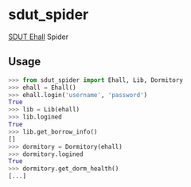 # sdut_spider
[SDUT Ehall](http://ehall.sdut.edu.cn/new/ehall.html) Spider


## Usage

```python
>>> from sdut_spider import Ehall, Lib, Dormitory
>>> ehall = Ehall()
>>> ehall.login('username', 'password')
True
>>> lib = Lib(ehall)
>>> lib.logined
True
>>> lib.get_borrow_info()
[]
>>> dormitory = Dormitory(ehall)
>>> dormitory.logined
True
>>> dormitory.get_dorm_health()
[...]
```
